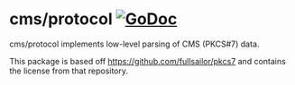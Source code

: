 # cms/protocol [![GoDoc](https://godoc.org/github.com/mastahyeti/cms/protocol?status.svg)](https://godoc.org/github.com/mastahyeti/cms/protocol)

cms/protocol implements low-level parsing of CMS (PKCS#7) data.

This package is based off https://github.com/fullsailor/pkcs7 and contains the license from that repository.
